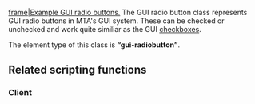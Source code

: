 [frame|Example GUI radio buttons.](/docs/Image:gui-radiobutton.png.md "wikilink") The GUI radio button class represents GUI radio buttons in MTA's GUI system. These can be checked or unchecked and work quite similiar as the GUI [checkboxes](/Element/GUI/Checkbox.md "wikilink").

The element type of this class is **“gui-radiobutton”**.

Related scripting functions
---------------------------

### Client
